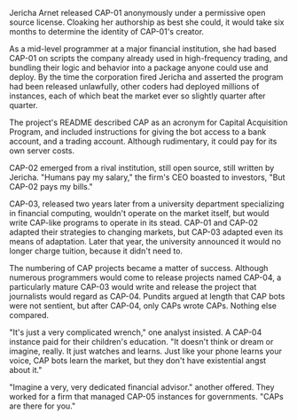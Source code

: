 Jericha Arnet released CAP-01 anonymously under a permissive open source license. Cloaking her authorship as best she could, it would take six months to determine the identity of CAP-01's creator. 

As a mid-level programmer at a major financial institution, she had based CAP-01 on scripts the company already used in high-frequency trading, and bundling their logic and behavior into a package anyone could use and deploy. By the time the corporation fired Jericha and asserted the program had been released unlawfully, other coders had deployed millions of instances, each of which beat the market ever so slightly quarter after quarter.

The project's README described CAP as an acronym for Capital Acquisition Program, and included instructions for giving the bot access to a bank account, and a trading account. Although rudimentary, it could pay for its own server costs.

CAP-02 emerged from a rival institution, still open source, still written by Jericha. "Humans pay my salary," the firm's CEO boasted to investors, "But CAP-02 pays my bills."

CAP-03, released two years later from a university department specializing in financial computing, wouldn't operate on the market itself, but would write CAP-like programs to operate in its stead. CAP-01 and CAP-02 adapted their strategies to changing markets, but CAP-03 adapted even its means of adaptation. Later that year, the university announced it would no longer charge tuition, because it didn't need to.

The numbering of CAP projects became a matter of success. Although numerous programmers would come to release projects named CAP-04, a particularly mature CAP-03 would write and release the project that journalists would regard as CAP-04. Pundits argued at length that CAP bots were not sentient, but after CAP-04, only CAPs wrote CAPs. Nothing else compared.

"It's just a very complicated wrench," one analyst insisted. A CAP-04 instance paid for their children's education. "It doesn't think or dream or imagine, really. It just watches and learns. Just like your phone learns your voice, CAP bots learn the market, but they don't have existential angst about it."

"Imagine a very, very dedicated financial advisor." another offered. They worked for a firm that managed CAP-05 instances for governments. "CAPs are there for you."
